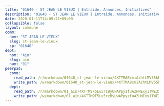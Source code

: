 ```yaml
---
title: "01640 - ST JEAN LE VIEUX | Entraide, Annonces, Initiatives"
description: "01640 - ST JEAN LE VIEUX | Entraide, Annonces, Initiatives"
date: 2020-01-11T14:09:21+09:00
collapsible: false
layout: commune
comm:
  nom: "ST JEAN LE VIEUX"
  slug: st-jean-le-vieux
  cp: "01640"
dept:
  nom: "Ain"
  slug: ain
  num: "01"
peerpad:
  comm:
    read_path: /r/markdown/01640_st-jean-le-vieux/4XTTMABxmiAzhtLMV55kBextmoqfC9JJqRBPcfNDSWQgJdQpX
    write_path: /w/markdown/01640_st-jean-le-vieux/4XTTMABxmiAzhtLMV55kBextmoqfC9JJqRBPcfNDSWQgJdQpX-K3TgUYsLi12Fm7gLozzGtVftwXMDqsKG6xbNNRsR7pWFST9if5TVBmmFZYkMjQ9UiXvSeXCD8rNFjehX4c5tD7CdynhXMBvcW9dFBUY4HdHANKVPsGBXQkfDBJJxSdqMeRWPJXR1
  dept:
    read_path: /r/markdown/01_ain/4XTTM9F5Lu5rzByUwAPpyzfuAZHNExy1TWE3X3wiTrPFfiAJr
    write_path: /w/markdown/01_ain/4XTTM9F5Lu5rzByUwAPpyzfuAZHNExy1TWE3X3wiTrPFfiAJr-K3TgUnxzeFoJA4CB58vXNvKXURJneTNZHUsypAQGicGiZu7AS2sPbjspGpj7s3MmMv58YhkLaSUMQMHaiKAfoMv6wF36Urxbqqh8MmnXpnKkbVhnAishABEkMRAiyAt8GGJ1Jer2
---
```


